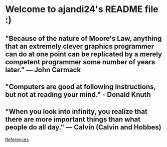 # Welcome to ajandi24's README file :)

## "Because of the nature of Moore's Law, anything that an extremely clever graphics programmer can do at one point can be replicated by a merely competent programmer some number of years later.” — John Carmack

## "Computers are good at following instructions, but not at reading your mind." - Donald Knuth

## "When you look into infinity, you realize that there are more important things than what people do all day." — Calvin (Calvin and Hobbes)

[References](references.html)
